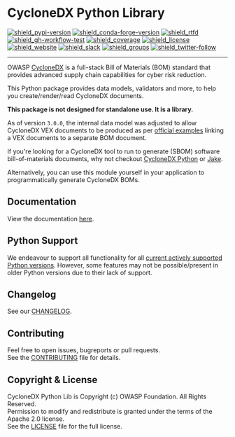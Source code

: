 # CycloneDX Python Library

[![shield_pypi-version]][link_pypi]
[![shield_conda-forge-version]][link_conda-forge]
[![shield_rtfd]][link_rtfd]
[![shield_gh-workflow-test]][link_gh-workflow-test]
[![shield_coverage]][link_codacy]
[![shield_license]][license_file]  
[![shield_website]][link_website]
[![shield_slack]][link_slack]
[![shield_groups]][link_discussion]
[![shield_twitter-follow]][link_twitter]

----

OWASP [CycloneDX][link_website] is a full-stack Bill of Materials (BOM) standard
that provides advanced supply chain capabilities for cyber risk reduction.

This Python package provides data models, validators and more, 
to help you create/render/read CycloneDX documents.

**This package is not designed for standalone use. It is a library.**

As of version `3.0.0`, the internal data model was adjusted to allow CycloneDX VEX documents to be produced as per
[official examples](https://cyclonedx.org/capabilities/bomlink/#linking-external-vex-to-bom-inventory) linking a VEX 
documents to a separate BOM document.

If you're looking for a CycloneDX tool to run to generate (SBOM) software bill-of-materials documents, why not checkout 
[CycloneDX Python][cyclonedx-python] or [Jake][jake].

Alternatively, you can use this module yourself in your application to programmatically generate CycloneDX BOMs.

## Documentation

View the documentation [here](https://cyclonedx-python-library.readthedocs.io/).

## Python Support

We endeavour to support all functionality for all [current actively supported Python versions](https://www.python.org/downloads/).
However, some features may not be possible/present in older Python versions due to their lack of support.

## Changelog

See our [CHANGELOG][chaneglog_file].

## Contributing

Feel free to open issues, bugreports or pull requests.  
See the [CONTRIBUTING][contributing_file] file for details.

## Copyright & License

CycloneDX Python Lib is Copyright (c) OWASP Foundation. All Rights Reserved.  
Permission to modify and redistribute is granted under the terms of the Apache 2.0 license.  
See the [LICENSE][license_file] file for the full license.

[cyclonedx-python]: https://github.com/CycloneDX/cyclonedx-python
[jake]: https://github.com/sonatype-nexus-community/jake

[license_file]: https://github.com/CycloneDX/cyclonedx-python-lib/blob/master/LICENSE
[chaneglog_file]: https://github.com/CycloneDX/cyclonedx-python-lib/blob/master/CHANGELOG.md
[contributing_file]: https://github.com/CycloneDX/cyclonedx-python-lib/blob/master/CONTRIBUTING.md

[shield_gh-workflow-test]: https://img.shields.io/github/actions/workflow/status/CycloneDX/cyclonedx-python-lib/python.yml?branch=main&logo=GitHub&logoColor=white "build"
[shield_coverage]: https://img.shields.io/codacy/coverage/1f9d451e9cdc49ce99c2a1247adab341?logo=Codacy&logoColor=white "test coverage"
[shield_pypi-version]: https://img.shields.io/pypi/v/cyclonedx-python-lib?logo=pypi&logoColor=white&label=PyPI "PyPI"
[shield_conda-forge-version]: https://img.shields.io/conda/vn/conda-forge/cyclonedx-python-lib?logo=anaconda&logoColor=white&label=conda-forge "conda-forge"
[shield_rtfd]: https://img.shields.io/readthedocs/cyclonedx-python-library?logo=readthedocs&logoColor=white "Read the Docs"
[shield_license]: https://img.shields.io/github/license/CycloneDX/cyclonedx-python-lib?logo=open%20source%20initiative&logoColor=white "license"
[shield_website]: https://img.shields.io/badge/https://-cyclonedx.org-blue.svg "homepage"
[shield_slack]: https://img.shields.io/badge/slack-join-blue?logo=Slack&logoColor=white "slack join"
[shield_groups]: https://img.shields.io/badge/discussion-groups.io-blue.svg "groups discussion"
[shield_twitter-follow]: https://img.shields.io/badge/Twitter-follow-blue?logo=Twitter&logoColor=white "twitter follow"
[link_gh-workflow-test]: https://github.com/CycloneDX/cyclonedx-python-lib/actions/workflows/python.yml?query=branch%3Amain
[link_pypi]: https://pypi.org/project/cyclonedx-python-lib/
[link_conda-forge]: https://anaconda.org/conda-forge/cyclonedx-python-lib
[link_rtfd]: https://cyclonedx-python-library.readthedocs.io/en/latest/?badge=latest
[link_codacy]: https://app.codacy.com/gh/CycloneDX/cyclonedx-python-lib
[link_website]: https://cyclonedx.org/
[link_slack]: https://cyclonedx.org/slack/invite
[link_discussion]: https://groups.io/g/CycloneDX
[link_twitter]: https://twitter.com/CycloneDX_Spec

[PEP-508]: https://www.python.org/dev/peps/pep-0508/
